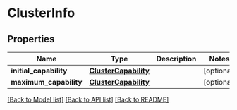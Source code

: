 # ClusterInfo

## Properties
Name | Type | Description | Notes
------------ | ------------- | ------------- | -------------
**initial_capability** | [**ClusterCapability**](ClusterCapability.md) |  | [optional] 
**maximum_capability** | [**ClusterCapability**](ClusterCapability.md) |  | [optional] 

[[Back to Model list]](../README.md#documentation-for-models) [[Back to API list]](../README.md#documentation-for-api-endpoints) [[Back to README]](../README.md)


